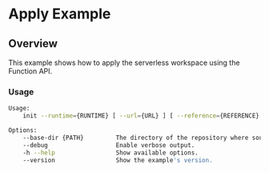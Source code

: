 # Apply Example

## Overview

This example shows how to apply the serverless workspace using the Function API.

### Usage

```bash
Usage:
	init --runtime={RUNTIME} [ --url={URL} ] [ --reference={REFERENCE} ] [ --base-dir={PATH} ] [ --dir={DIR} ] [ options ]

Options:
	--base-dir {PATH}         The directory of the repository where source code is located [ default: / ]
	--debug                   Enable verbose output.
	-h --help                 Show available options.
	--version                 Show the example's version.    
```

